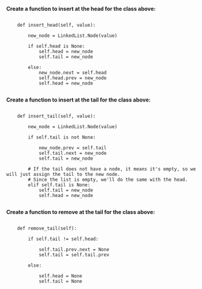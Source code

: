 **Create a function to insert at the head for the class above:**

```

    def insert_head(self, value):

        new_node = LinkedList.Node(value)  
        
        if self.head is None:
            self.head = new_node
            self.tail = new_node

        else:
            new_node.next = self.head 
            self.head.prev = new_node
            self.head = new_node      


```

**Create a function to insert at the tail for the class above:**

```

    def insert_tail(self, value):

        new_node = LinkedList.Node(value)

        if self.tail is not None:
           
            new_node.prev = self.tail
            self.tail.next = new_node
            self.tail = new_node

        # If the tail does not have a node, it means it's empty, so we will just assign the tail to the new node. 
        # Since the list is empty, we'll do the same with the head.
        elif self.tail is None:
            self.tail = new_node
            self.head = new_node
            

```

**Create a function to remove at the tail for the class above:**

```

    def remove_tail(self):

        if self.tail != self.head:

            self.tail.prev.next = None
            self.tail = self.tail.prev

        else:

            self.head = None
            self.tail = None


```


